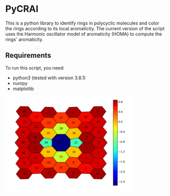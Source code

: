 # PyCRAI

This is a python library to identify rings in polycyclic molecules and 
color the rings according to its local aromaticity.
The current version of the script uses the Harmonic oscillator model of 
aromaticity (HOMA) to compute the rings' aromaticity.

## Requirements

To run this script, you need:

- python3 (tested with version 3.8.1)
- numpy
- matplotlib

<img src="https://raw.githubusercontent.com/maxjr82/PyCRAI/main/7a7z_ground.png" width="400">
